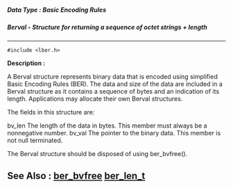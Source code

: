 ##### Data Type : Basic Encoding Rules
##### Berval - Structure for returning a sequence of octet strings + length
---
```
#include <lber.h>
```
**Description :**

A Berval structure represents binary data that is encoded using simplified 
Basic Encoding Rules (BER). The data and size of the data are included in a 
Berval structure as it contains a sequence of bytes and an indication of its 
length.  Applications may allocate their own Berval structures.

The fields in this structure are:

bv_len     The length of the data in bytes. This member must always be a 
nonnegative number.
bv_val     The pointer to the binary data. This member is not null terminated.

The Berval structure should be disposed of using ber_bvfree().

**See Also :**
[ber_bvfree](/reference/Func/ber_bvfree)
[ber_len_t](/reference/Data/ber_len_t)
---
